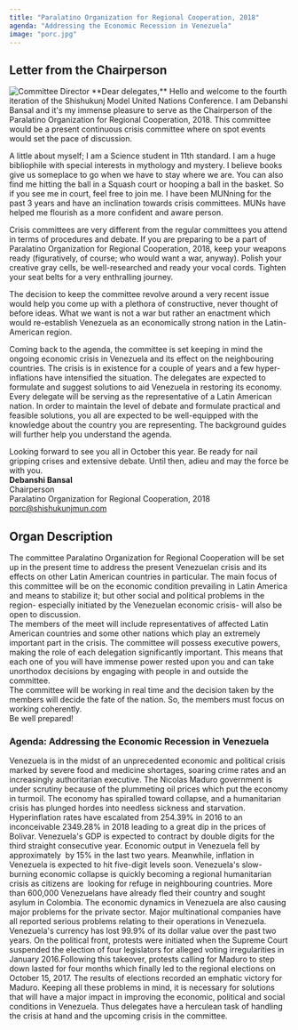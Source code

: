 ```yaml
---
title: "Paralatino Organization for Regional Cooperation, 2018"
agenda: "Addressing the Economic Recession in Venezuela"
image: "porc.jpg"
---
```

## Letter from the Chairperson

<img class="headshot" src="/assets/images/people/db.png" alt="Committee Director"> 
**Dear delegates,**  
Hello and welcome to the fourth iteration of the Shishukunj Model United Nations Conference. I am Debanshi Bansal and it's my immense pleasure to serve as the Chairperson of the Paralatino Organization for Regional Cooperation, 2018. This committee would be a present continuous crisis committee where on spot events would set the pace of discussion.

A little about myself; I am a Science student in 11th standard. I am a huge bibliophile with special interests in mythology and mystery. I believe books give us someplace to go when we have to stay where we are.  You can also find me hitting the ball in a Squash court or hooping a ball in the basket. So if you see me in court, feel free to join me. I have been MUNning for the past 3 years and have an inclination towards crisis committees. MUNs have helped me flourish as a more confident and aware person. 

Crisis committees are very different from the regular committees you attend in terms of procedures and debate. If you are preparing to be a part of Paralatino Organization for Regional Cooperation, 2018, keep your weapons ready (figuratively, of course; who would want a war, anyway). Polish your creative gray cells, be well-researched and ready your vocal cords. Tighten your seat belts for a very enthralling journey.

The decision to keep the committee revolve around a very recent issue would help you come up with a plethora of constructive, never thought of before ideas. What we want is not a war but rather an enactment which would re-establish Venezuela as an economically strong nation in the Latin-American region.

Coming back to the agenda, the committee is set keeping in mind the ongoing economic crisis in Venezuela and its effect on the neighbouring countries. The crisis is in existence for a couple of years and a few hyper-inflations have intensified the situation. The delegates are expected to formulate and suggest solutions to aid Venezuela in restoring its economy. Every delegate will be serving as the representative of a Latin American nation. In order to maintain the level of debate and formulate practical and feasible solutions, you all are expected to be well-equipped with the knowledge about the country you  are representing. The background guides will further help you understand the agenda. 

Looking forward to see you all in October this year. Be ready for nail gripping crises and extensive debate. Until then, adieu and may the force be with you.  
**Debanshi Bansal**  
Chairperson  
Paralatino Organization for Regional Cooperation, 2018  
[porc@shishukunjmun.com](mailto:porc@shishukunjmun.com)

## Organ Description
The committee Paralatino Organization for Regional Cooperation will be set up in the present time to address the present Venezuelan crisis and its effects on other Latin American countries in particular. The main focus of this committee will be on the economic condition prevailing in Latin America and means to stabilize it; but other social and political problems in the region- especially initiated by the Venezuelan economic crisis- will also be open to discussion.  
The members of the meet will include representatives of affected Latin American countries and some other nations which play an extremely important part in the crisis. The committee will possess executive powers, making the role of each delegation significantly important. This means that each one of you will have immense power rested upon you and can take unorthodox decisions by engaging with people in and outside the committee.  
The committee will be working in real time and the decision taken by the members will decide the fate of the nation. So, the members must focus on working coherently.  
Be well prepared!

### Agenda: Addressing the Economic Recession in Venezuela
Venezuela is in the midst of an unprecedented economic and political crisis marked by severe food and medicine shortages, soaring crime rates and an increasingly authoritarian executive. The Nicolas Maduro government is under scrutiny because of the plummeting oil prices which put the economy in turmoil. The economy has spiralled toward collapse, and a humanitarian crisis has plunged hordes into needless sickness and starvation. Hyperinflation rates have escalated from 254.39% in 2016 to an inconceivable 2349.28% in 2018 leading to a great dip in the prices of Bolivar. Venezuela's GDP is expected to contract by double digits for the third straight consecutive year. Economic output in Venezuela fell by approximately  by 15% in the last two years. Meanwhile, inflation in Venezuela is expected to hit five-digit levels soon. Venezuela's slow-burning economic collapse is quickly becoming a regional humanitarian crisis as citizens are  looking for refuge in neighbouring countries. More than 600,000 Venezuelans have already fled their country and sought asylum in Colombia. The economic dynamics in Venezuela are also causing major problems for the private sector. Major multinational companies have all reported serious problems relating to their operations in Venezuela. Venezuela's currency has lost 99.9% of its dollar value over the past two years. On the political front, protests were initiated when the Supreme Court suspended the election of four legislators for alleged voting irregularities in January 2016.Following this takeover, protests calling for Maduro to step down lasted for four months which finally led to the regional elections on October 15, 2017. The results of elections recorded an emphatic victory for Maduro. Keeping all these problems in mind, it is necessary for solutions that will have a major impact in improving the economic, political and social conditions in Venezuela. Thus delegates have a herculean task of handling the crisis at hand and the upcoming crisis in the committee.
